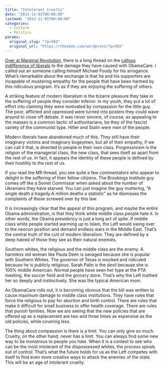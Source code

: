 ```yaml
---
title: "Intolerant Cruelty"
date: "2013-11-01T00:00:00"
lastmod: "2013-11-01T00:00:00"
categories:
  - Culture
  - Politics
params:
  original_slug: "?p=502"
  original_url: "https://thezman.com/wordpress/?p=502"
---
```


<a
href="http://marginalrevolution.com/marginalrevolution/2013/10/henry-aaron-says-suck-it-up-health-insurance-cancellation-update.html#comments"
rel="noopener" target="_blank">Over at Marginal Revolution</a>, there is
a long thread on the <a
href="http://www.brookings.edu/research/opinions/2013/10/30-truth-about-obamacare-coverage-aaron"
rel="noopener" target="_blank">callous indifference of liberals</a> to
the damage they have caused with ObamaCare. I called out an someone
calling himself Michael Foody for his arrogance. What’s remarkable about
the exchange is that he and his supporters are incapable of mustering
empathy for the people that have been harmed by this ridiculous program.
It’s as if they are enjoying the suffering of others.

A striking feature of modern liberalism is the bizarre pleasure they
take in the suffering of people they consider inferior. In my youth,
they put a lot of effort into claiming they were motivated by compassion
for the little guy. The poor, afflicted and oppressed were turned into
posters they could wave around to close off debate. It was never
sincere, of course, as appealing to the masses is a common tactic of
authoritarians, be they of the fascist variety of the communist type.
Hitler and Stalin were men of the people.

Modern liberals have abandoned much of this. They still have their
imaginary victims and imaginary bogeymen, but all of their empathy, if
we can call it that, is directed to people in their own class.
Progressivism is the religion of the managerial class, the new class,
that sees itself as apart from the rest of us. In fact, it appears the
identity of these people is defined by their hostility to the rest of
us.

If you read the MR thread, you see quite a few commentators who appear
to delight in the suffering of their fellow citizens. The Brookings
Institute guy comes off like a Soviet Commissar when asked about the
number of Ukranians they have starved. You can just imagine the guy
muttering, “A single death a tragedy.A million deaths a statistic” as he
dismisses the complaints of those screwed over by this law.

It is increasingly clear that the appeal of this program, and maybe the
entire Obama administration, is that they think white middle class
people hate it. In other words, the Obama presidency is just a long act
of spite. If middle class white people started warming up to Islam, the
Left would swing over to the neocon position and demand endless wars in
the Middle East. That’s the central truth of the cult of modern
liberalism. They are defined by a deep hatred of those they see as their
natural enemies.

Southern whites, the religious and the middle class are the enemy. A
harmless old woman like Paula Deen is savaged because she is popular
with Southern Whites. The governor of Texas is mocked and ridiculed
because he is publicly religious. Sarah Palin is the devil because she
is 100% middle American. Normal people have seen her type at the PTA
meeting, the soccer field and the grocery store. That’s why the Left
loathed her so deeply and instinctively. She was the typical American
mom.

As ObamaCare rolls out, it is becoming obvious that the bill was written
to cause maximum damage to middle class institutions. They have rules
that force the religious to pay for abortion and birth control. There
are rules that make it difficult for small business to offer health
coverage. There are rules that punish families. Now we are seeing that
the new policies that are offered up as a replacement are two and three
times as expensive as the old policies, while covering less.

The thing about compassion is there is a limit. You can only give so
much. Cruelty, on the other hand, never has a limit. You can always find
some new way to be monstrous to people you hate. When it is a contest to
see who can be the most intolerant of the dispossessed whites, the
process spirals out of control. That’s what the future holds for us as
the Left competes with itself to find even more creative ways to attack
the enemies of the state. This will be an age of intolerant cruelty.
